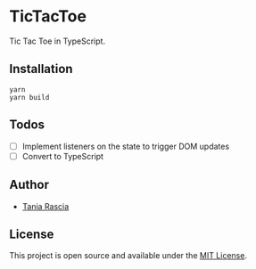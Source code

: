 # TicTacToe

Tic Tac Toe in TypeScript.

## Installation

```
yarn
yarn build
```

## Todos

- [ ] Implement listeners on the state to trigger DOM updates
- [ ] Convert to TypeScript

## Author

- [Tania Rascia](https://www.taniarascia.com)

## License

This project is open source and available under the [MIT License](LICENSE).

